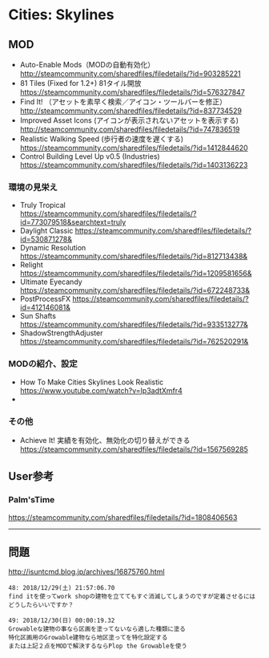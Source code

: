 
# Cities: Skylines


## MOD

- Auto-Enable Mods（MODの自動有効化）  
  http://steamcommunity.com/sharedfiles/filedetails/?id=903285221
- 81 Tiles (Fixed for 1.2+) 81タイル開放  
  https://steamcommunity.com/sharedfiles/filedetails/?id=576327847  
- Find It! （アセットを素早く検索／アイコン・ツールバーを修正）  
  http://steamcommunity.com/sharedfiles/filedetails/?id=837734529  
- Improved Asset Icons (アイコンが表示されないアセットを表示する)  
  http://steamcommunity.com/sharedfiles/filedetails/?id=747836519
- Realistic Walking Speed (歩行者の速度を遅くする)  
  https://steamcommunity.com/sharedfiles/filedetails/?id=1412844620  
- Control Building Level Up v0.5 (Industries)  
  https://steamcommunity.com/sharedfiles/filedetails/?id=1403136223  


### 環境の見栄え

- Truly Tropical  
  https://steamcommunity.com/sharedfiles/filedetails/?id=773079518&searchtext=truly
- Daylight Classic
  https://steamcommunity.com/sharedfiles/filedetails/?id=530871278&
- Dynamic Resolution  
  https://steamcommunity.com/sharedfiles/filedetails/?id=812713438&  
- Relight  
  https://steamcommunity.com/sharedfiles/filedetails/?id=1209581656&  
- Ultimate Eyecandy  
  https://steamcommunity.com/sharedfiles/filedetails/?id=672248733&
- PostProcessFX
  https://steamcommunity.com/sharedfiles/filedetails/?id=412146081&  
- Sun Shafts  
  https://steamcommunity.com/sharedfiles/filedetails/?id=933513277&  
- ShadowStrengthAdjuster  
  https://steamcommunity.com/sharedfiles/filedetails/?id=762520291&  


### MODの紹介、設定

- How To Make Cities Skylines Look Realistic  
  https://www.youtube.com/watch?v=Ip3adtXmfr4  
- 
  


### その他

- Achieve It!  実績を有効化、無効化の切り替えができる  
  https://steamcommunity.com/sharedfiles/filedetails/?id=1567569285  




## User参考

### Palm'sTime

https://steamcommunity.com/sharedfiles/filedetails/?id=1808406563


- - - 


## 問題

http://isuntcmd.blog.jp/archives/16875760.html

```
48: 2018/12/29(土) 21:57:06.70
find itを使ってwork shopの建物を立ててもすぐ消滅してしまうのですが定着させるにはどうしたらいいですか？

49: 2018/12/30(日) 00:00:19.32
Growableな建物の事なら区画を塗ってないなら適した種類に塗る
特化区画用のGrowable建物なら地区塗ってを特化設定する
または上記２点をMODで解決するならPlop the Growableを使う
```

